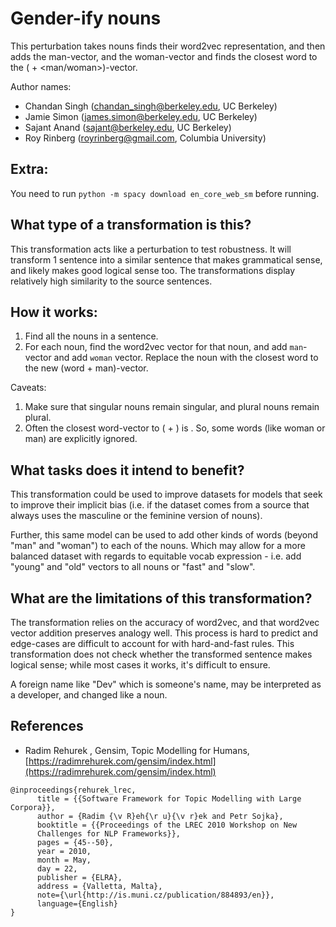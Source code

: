 # Gender-ify nouns 

This perturbation takes nouns finds their word2vec representation, and then adds the man-vector, and the woman-vector and finds the closest word to the (<noun> + <man/woman>)-vector.

Author names:
- Chandan Singh (chandan_singh@berkeley.edu, UC Berkeley)
- Jamie Simon (james.simon@berkeley.edu, UC Berkeley)
- Sajant Anand (sajant@berkeley.edu, UC Berkeley)
- Roy Rinberg (royrinberg@gmail.com, Columbia University)

## Extra:

You need to run `python -m spacy download en_core_web_sm` before running.

## What type of a transformation is this?

This transformation acts like a perturbation to test robustness. It will transform 1 sentence into a similar sentence that makes grammatical sense, and likely makes good logical sense too. The transformations display relatively high similarity to the source sentences. 

## How it works:

1. Find all the nouns in a sentence. 
2. For each noun, find the word2vec vector for that noun, and add `man`-vector and add `woman` vector. Replace the noun with the closest word to the new (word + man)-vector.

Caveats:
1. Make sure that singular nouns remain singular, and plural nouns remain plural.
2. Often the closest word-vector to (<woman> + <word>) is <woman>. So, some words (like woman or man) are explicitly ignored.

## What tasks does it intend to benefit? 

This transformation could be used to improve datasets for models that seek to improve their implicit bias (i.e. if the dataset comes from a source that always uses the masculine or the feminine version of nouns). 

Further, this same model can be used to add other kinds of words (beyond "man" and "woman") to each of the nouns. Which may allow for a more balanced dataset with regards to equitable vocab expression - i.e. add "young" and "old" vectors to all nouns or "fast" and "slow".

## What are the limitations of this transformation?

The transformation relies on the accuracy of word2vec, and that word2vec vector addition preserves analogy well. This process is hard to predict and edge-cases are difficult to account for with hard-and-fast rules. This transformation does not check whether the transformed sentence makes logical sense; while most cases it works, it's difficult to ensure.

A foreign name like "Dev" which is someone's name, may be interpreted as a developer, and changed like a noun.

## References

* Radim Rehurek , Gensim, Topic Modelling for Humans, [https://radimrehurek.com/gensim/index.html](https://radimrehurek.com/gensim/index.html)

```
@inproceedings{rehurek_lrec,
      title = {{Software Framework for Topic Modelling with Large Corpora}},
      author = {Radim {\v R}eh{\r u}{\v r}ek and Petr Sojka},
      booktitle = {{Proceedings of the LREC 2010 Workshop on New
      Challenges for NLP Frameworks}},
      pages = {45--50},
      year = 2010,
      month = May,
      day = 22,
      publisher = {ELRA},
      address = {Valletta, Malta},
      note={\url{http://is.muni.cz/publication/884893/en}},
      language={English}
}
```






